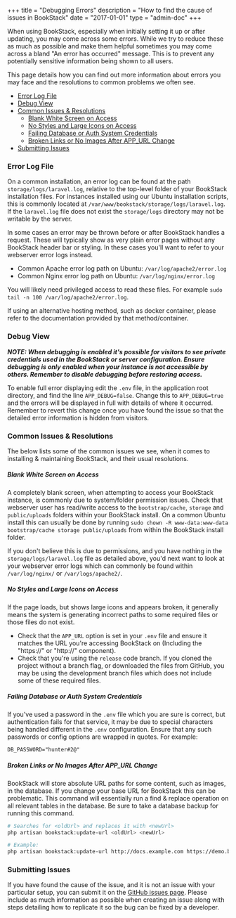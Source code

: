 +++
title = "Debugging Errors"
description = "How to find the cause of issues in BookStack"
date = "2017-01-01"
type = "admin-doc"
+++


When using BookStack, especially when initially setting it up or after updating, you may come across some errors. While we try to reduce these as much as possible and make them helpful sometimes you may come across a bland "An error has occurred" message. This is to prevent any potentially sensitive information being shown to all users.

This page details how you can find out more information about errors you may face and the resolutions to common problems we often see.

- [Error Log File](#error-log-file)
- [Debug View](#debug-view)
- [Common Issues & Resolutions](#common-issues--resolutions)
    - [Blank White Screen on Access](#blank-white-screen-on-access)
    - [No Styles and Large Icons on Access](#no-styles-and-large-icons-on-access)
    - [Failing Database or Auth System Credentials](#failing-database-or-auth-system-credentials)
    - [Broken Links or No Images After APP_URL Change](#broken-links-or-no-images-after-app_url-change)
- [Submitting Issues](#submitting-issues)

### Error Log File

On a common installation, an error log can be found at the path `storage/logs/laravel.log`, relative to the top-level folder of your BookStack installation files. 
For instances installed using our Ubuntu installation scripts, this is commonly located at `/var/www/bookstack/storage/logs/laravel.log`.
If the `laravel.log` file does not exist the `storage/logs` directory may not be writable by the server.

In some cases an error may be thrown before or after BookStack handles a request. These will typically show as very plain error pages
without any BookStack header bar or styling. In these cases you'll want to refer to your webserver error logs instead.

- Common Apache error log path on Ubuntu: `/var/log/apache2/error.log`
- Common Nginx error log path on Ubuntu: `/var/log/nginx/error.log`

You will likely need privileged access to read these files. For example `sudo tail -n 100 /var/log/apache2/error.log`.

If using an alternative hosting method, such as docker container, please refer to the documentation provided by that method/container.

### Debug View

_**NOTE: When debugging is enabled it's possible for visitors to see private credentials used in the BookStack or server configuration. Ensure debugging is only enabled when your instance is not accessible by others. Remember to disable debugging before restoring access.**_

To enable full error displaying edit the `.env` file, in the application root directory, and find the line `APP_DEBUG=false`. Change this to `APP_DEBUG=true` and the errors will be displayed in full with details of where it occurred. Remember to revert this change once you have found the issue so that the detailed error information is hidden from visitors.

### Common Issues & Resolutions

The below lists some of the common issues we see, when it comes to installing & maintaining BookStack, and their usual resolutions.

##### Blank White Screen on Access

A completely blank screen, when attempting to access your BookStack instance, is commonly due to system/folder permission issues.
Check that webserver user has read/write access to the `bootstrap/cache`, `storage` and `public/uploads` folders within your BookStack install.
On a common Ubuntu install this can usually be done by running `sudo chown -R www-data:www-data bootstrap/cache storage public/uploads` from within the BookStack install folder.

If you don't believe this is due to permissions, and you have nothing in the `storage/logs/laravel.log` file as detailed above, you'd next want to look at your webserver error logs which can commonly be found within `/var/log/nginx/` or `/var/logs/apache2/`.

##### No Styles and Large Icons on Access

If the page loads, but shows large icons and appears broken, it generally means the system is generating incorrect paths to some required files
or those files do not exist.

- Check that the `APP_URL` option is set in your `.env` file and ensure it matches the URL you're accessing BookStack on (Including the "https://" or "http://" component).
- Check that you're using the `release` code branch. If you cloned the project without a branch flag, or downloaded the files from GitHub, you may be using the development branch files which does not include some of these required files.

##### Failing Database or Auth System Credentials

If you've used a password in the `.env` file which you are sure is correct, but authentication fails for that service, it may be due to 
special characters being handled different in the `.env` configuration. Ensure that any such passwords or config options are wrapped in quotes. For example:

```txt
DB_PASSWORD="hunter#2@"
```

##### Broken Links or No Images After APP_URL Change

BookStack will store absolute URL paths for some content, such as images, in the database.
If you change your base URL for BookStack this can be problematic.
This command will essentially run a find & replace operation on all relevant tables in the database.
Be sure to take a database backup for running this command.

```bash
# Searches for <oldUrl> and replaces it with <newUrl>
php artisan bookstack:update-url <oldUrl> <newUrl>

# Example:
php artisan bookstack:update-url http://docs.example.com https://demo.bookstackapp.com
```

### Submitting Issues

If you have found the cause of the issue, and it is not an issue with your particular setup, you can submit it on the [GitHub issues page](https://github.com/BookStackApp/BookStack/issues). Please include as much information as possible when creating an issue along with steps detailing how to replicate it so the bug can be fixed by a developer.

